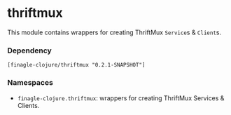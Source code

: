 # thriftmux

This module contains wrappers for creating ThriftMux `Service`s & `Client`s.

### Dependency

    [finagle-clojure/thriftmux "0.2.1-SNAPSHOT"]


### Namespaces

* `finagle-clojure.thriftmux`: wrappers for creating ThriftMux Services & Clients.
